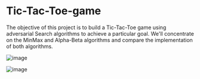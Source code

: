 # Tic-Tac-Toe-game
The objective of this project is to build a Tic-Tac-Toe game using adversarial Search algorithms to achieve a particular goal. We'll concentrate on the MinMax and Alpha-Beta algorithms and compare the implementation of both algorithms.



![image](https://github.com/Alhanoufa21/Tic-Tac-Toe-game/assets/117589529/d4bc0db6-cd86-4620-a160-f25ced0fa3d6)



![image](https://github.com/Alhanoufa21/Tic-Tac-Toe-game/assets/117589529/e462bc5a-e238-4229-b7b6-b0e6ed57aafb)

